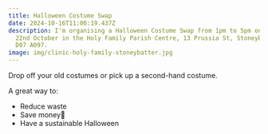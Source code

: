 ```yaml
---
title: Halloween Costume Swap
date: 2024-10-16T11:00:19.437Z
description: I'm organising a Halloween Costume Swap from 1pm to 5pm on Tuesday
  22nd October in the Holy Family Parish Centre, 13 Prussia St, Stoneybatter,
  D07 A097.
image: img/clinic-holy-family-stoneybatter.jpg
---
```

Drop off your old costumes or pick up a second-hand costume.

A great way to: 

* Reduce waste
* Save money
* Have a sustainable Halloween